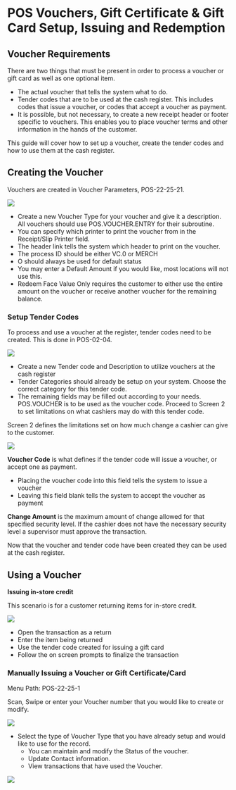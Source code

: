 # POS Vouchers, Gift Certificate & Gift Card Setup, Issuing and Redemption

<PageHEader />

## Voucher Requirements

There are two things that must be present in order to process a voucher or gift card as well as one optional item.

- The actual voucher that tells the system what to do.
- Tender codes that are to be used at the cash register. This includes codes that issue a voucher, or codes that accept a voucher as payment.
- It is possible, but not necessary, to create a new receipt header or footer specific to vouchers. This enables you to place voucher terms and other information in the hands of the customer.

This guide will cover how to set up a voucher, create the tender codes and how to use them at the cash register.

## Creating the Voucher

Vouchers are created in Voucher Parameters, POS-22-25-21.

![](./word-image-378.png)

- Create a new Voucher Type for your voucher and give it a description. All vouchers should use POS.VOUCHER.ENTRY for their subroutine.
- You can specify which printer to print the voucher from in the Receipt/Slip Printer field.
- The header link tells the system which header to print on the voucher.
- The process ID should be either VC.0 or MERCH
- O should always be used for default status
- You may enter a Default Amount if you would like, most locations will not use this.
- Redeem Face Value Only requires the customer to either use the entire amount on the voucher or receive another voucher for the remaining balance.

### Setup Tender Codes

To process and use a voucher at the register, tender codes need to be created. This is done in POS-02-04.

![](./word-image-379.png)

- Create a new Tender code and Description to utilize vouchers at the cash register
- Tender Categories should already be setup on your system. Choose the correct category for this tender code.
- The remaining fields may be filled out according to your needs. POS.VOUCHER is to be used as the voucher code. Proceed to Screen 2 to set limitations on what cashiers may do with this tender code.

Screen 2 defines the limitations set on how much change a cashier can give to the customer.

![](./word-image-380.png)

**Voucher Code** is what defines if the tender code will issue a voucher, or accept one as payment.

- Placing the voucher code into this field tells the system to issue a voucher
- Leaving this field blank tells the system to accept the voucher as payment

**Change Amount** is the maximum amount of change allowed for that specified security level. If the cashier does not have the necessary security level a supervisor must approve the transaction.

Now that the voucher and tender code have been created they can be used at the cash register.

## Using a Voucher

**Issuing in-store credit**

This scenario is for a customer returning items for in-store credit.

![](./word-image-381.png)

- Open the transaction as a return
- Enter the item being returned
- Use the tender code created for issuing a gift card
- Follow the on screen prompts to finalize the transaction

### Manually Issuing a Voucher or Gift Certificate/Card

Menu Path: POS-22-25-1

Scan, Swipe or enter your Voucher number that you would like to create or modify.

![](./Voucher-gift-card.jpg)

- Select the type of Voucher Type that you have already setup and would like to use for the record.
    - You can maintain and modify the Status of the voucher.
    - Update Contact information.
    - View transactions that have used the Voucher.

![](./Voucher-Status.jpg)

<PageFooter />
